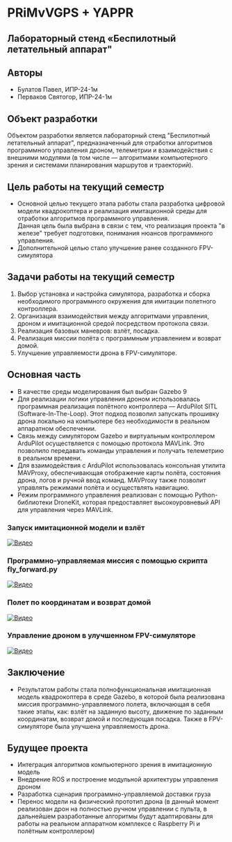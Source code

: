 # PRiMvVGPS + YAPPR

## Лабораторный стенд «Беспилотный летательный аппарат"

## Авторы
- Булатов Павел, ИПР-24-1м
- Перваков Святогор, ИПР-24-1м

## Объект разработки
Объектом разработки является лабораторный стенд "Беспилотный летательный аппарат", предназначенный для отработки алгоритмов программного управления дроном, телеметрии и взаимодействия с внешними модулями (в том числе — алгоритмами компьютерного зрения и системами планирования маршрутов и траекторий).

## Цель работы на текущий семестр
- Основной целью текущего этапа работы стала разработка цифровой модели квадрокоптера и реализация имитационной среды для отработки алгоритмов программного управления.  
Данная цель была выбрана в связи с тем, что реализация проекта "в железе" требует подготовки, понимания нюансов программного управления.
- Дополнительной целью стало улучшение ранее созданного FPV-симулятора

## Задачи работы на текущий семестр
1. Выбор установка и настройка симулятора, разработка и сборка необходимого программного окружения для имитации полетного контроллера.
2. Организация взаимодействия между алгоритмами управления, дроном и имитационной средой посредством протокола связи.
3. Реализация базовых маневров: взлёт, посадка.
4. Реализация миссии полёта с программным управлением и возврат домой.
5. Улучшение управляемости дрона в FPV-симуляторе.

## Основная часть
- В качестве среды моделирования был выбран Gazebo 9
- Для реализации логики управления дроном использовалась программная реализация полётного контроллера — ArduPilot SITL (Software-In-The-Loop). Этот подход позволил запускать прошивку дрона локально на компьютере без необходимости в реальном аппаратном обеспечении.
- Связь между симулятором Gazebo и виртуальным контроллером ArduPilot осуществляется с помощью протокола MAVLink. Это позволило передавать команды управления и получать телеметрию в реальном времени.
- Для взаимодействия с ArduPilot использовалась консольная утилита MAVProxy, обеспечивающая отображение карты полёта, состояния дрона, логов и ручной ввод команд. MAVProxy также позволит управлять режимами полёта и осуществлять навигацию.
- Режим программного управления реализован с помощью Python-библиотеки DroneKit, которая предоставляет высокоуровневый API для управления через MAVLink. 

### Запуск имитационной модели и взлёт
[![Видео](https://img.youtube.com/vi/KKikE-8tJtc/hqdefault.jpg)](https://www.youtube.com/watch?v=KKikE-8tJtc)

### Программно-управляемая миссия с помощью скрипта fly_forward.py
[![Видео](https://img.youtube.com/vi/cyLYSvqcywg/hqdefault.jpg)](https://www.youtube.com/watch?v=cyLYSvqcywg)

### Полет по координатам и возврат домой
[![Видео](https://img.youtube.com/vi/8ESFbyPvtf4/hqdefault.jpg)](https://www.youtube.com/watch?v=8ESFbyPvtf4)

### Управление дроном в улучшенном FPV-симуляторе
[![Видео](https://img.youtube.com/vi/M4mrpjYq3YU/hqdefault.jpg)](https://www.youtube.com/watch?v=M4mrpjYq3YU)

## Заключение
- Результатом работы стала полнофункциональная имитационная модель квадрокоптера в среде Gazebo, в которой была реализована миссия программно-управляемого полета, включающая в себя такие этапы, как: взлёт на заданную высоту, движение по заданным координатам, возврат домой и последующая посадка. Также в FPV-симуляторе была улучшена управляемость дрона.

## Будущее проекта
- Интеграция алгоритмов компьютерного зрения в имитационную модель
- Внедрение ROS и построение модульной архитектуры управления дроном
- Разработка сценария программно-управляемой доставки груза
- Перенос модели на физический прототип дрона (в данный момент реализован дрон на полностью ручном управлении с пульта, в дальнейшем разработанные алгоритмы будут адаптированы для работы на реальном аппаратном комплексе с Raspberry Pi и полётным контроллером)


